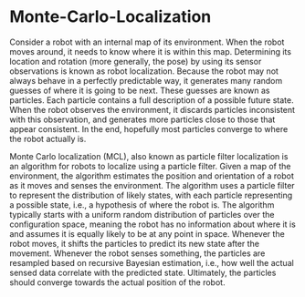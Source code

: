 # Monte-Carlo-Localization

Consider a robot with an internal map of its environment. When the robot moves around, it needs to know where it is within this map. Determining its location and rotation (more generally, the pose) by using its sensor observations is known as robot localization. Because the robot may not always behave in a perfectly predictable way, it generates many random guesses of where it is going to be next. These guesses are known as particles. Each particle contains a full description of a possible future state. When the robot observes the environment, it discards particles inconsistent with this observation, and generates more particles close to those that appear consistent. In the end, hopefully most particles converge to where the robot actually is.

Monte Carlo localization (MCL), also known as particle filter localization is an algorithm for robots to localize using a particle filter. Given a map of the environment, the algorithm estimates the position and orientation of a robot as it moves and senses the environment. The algorithm uses a particle filter to represent the distribution of likely states, with each particle representing a possible state, i.e., a hypothesis of where the robot is. The algorithm typically starts with a uniform random distribution of particles over the configuration space, meaning the robot has no information about where it is and assumes it is equally likely to be at any point in space. Whenever the robot moves, it shifts the particles to predict its new state after the movement. Whenever the robot senses something, the particles are resampled based on recursive Bayesian estimation, i.e., how well the actual sensed data correlate with the predicted state. Ultimately, the particles should converge towards the actual position of the robot.
